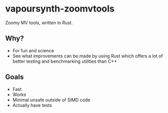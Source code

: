 # vapoursynth-zoomvtools

Zoomy MV tools, written in Rust.

## Why?

- For fun and science
- See what improvements can be made by using Rust which offers a lot of better testing and benchmarking utilities than C++

## Goals

- Fast
- Works
- Minimal unsafe outside of SIMD code
- Actually have tests
